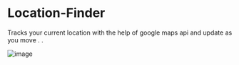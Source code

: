 # Location-Finder
Tracks your current location with the help of google maps api and update as you move . .

![image](https://user-images.githubusercontent.com/66934832/133604040-40202dba-287d-4b66-84b7-c928526fddb5.png)   
